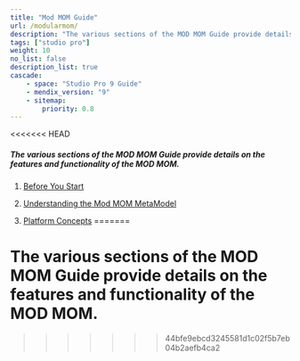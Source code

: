 ```yaml
---
title: "Mod MOM Guide"
url: /modularmom/
description: "The various sections of the MOD MOM Guide provide details on the features and functionality of the MOD MOM."
tags: ["studio pro"]
weight: 10
no_list: false
description_list: true
cascade:
    - space: "Studio Pro 9 Guide"
    - mendix_version: "9"
    - sitemap:
        priority: 0.8
---
```



<<<<<<< HEAD
##### The various sections of the MOD MOM Guide provide details on the features and functionality of the MOD MOM.

1. [Before You Start](/modularmom/before-you-start/)

2. [Understanding the Mod MOM MetaModel](/modularmom/understanding-the-mod-mom-metamodel/)
3. [Platform Concepts](/modularmom/platform-concepts/)
=======
# The various sections of the MOD MOM Guide provide details on the features and functionality of the MOD MOM.
>>>>>>> 44bfe9ebcd3245581d1c02f5b7eb04b2aefb4ca2
